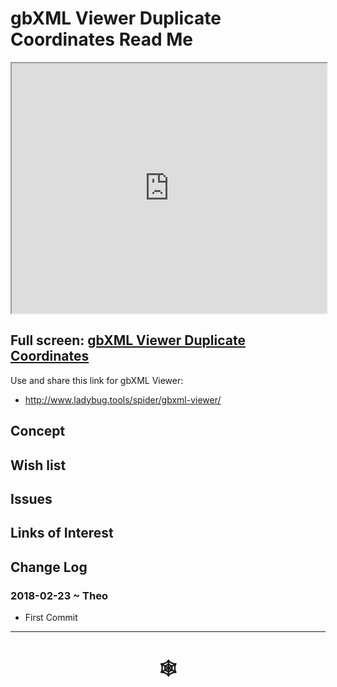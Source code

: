 <span style=display:none; >[You are now in a GitHub source code view - click this link to view Read Me file as a web page](http://www.ladybug.tools/spider/index.html#gbxml-viewer/r10-11/gv-crd/README.md "View file as a web page." ) </span>

# gbXML Viewer Duplicate Coordinates Read Me


<iframe class=iframeReadMe src=http://www.ladybug.tools/spider/gbxml-viewer/r10-11/gv-crd/gv-crd.html width=100% height=400px >Iframes are not displayed on github.com</iframe>


## Full screen: [gbXML Viewer Duplicate Coordinates]( http://www.ladybug.tools/spider/gbxml-viewer/r10-11/gv-crd/gv-crd.html )

Use and share this link for gbXML Viewer:

* <http://www.ladybug.tools/spider/gbxml-viewer/>


## Concept



## Wish list



## Issues



## Links of Interest



## Change Log

### 2018-02-23 ~ Theo

* First Commit


***

# <center title="hello!" ><a href=javascript:window.scrollTo(0,0); style=text-decoration:none; > &#x1f578; </a></center>



